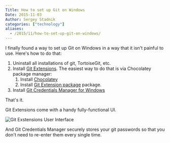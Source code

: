 ```yaml
---
Title: How to set up Git on Windows
Date: 2015-11-03
Author: Sergey Stadnik
categories: ["technology"]
aliases:
  - /2015/11/how-to-set-up-git-on-windows/
---
```


I finally found a way to set up Git on Windows in a way that it isn't painful to use. Here's how to do that:


1. Uninstall all installations of git, TortoiseGit, etc.
1. Install [Git Extensions](https://gitextensions.github.io/). The easiest way to do that is via Chocolatey package manager:
    1. Install [Chocolatey](https://chocolatey.org/)
    1. Install [Git Extension package](https://chocolatey.org/packages/gitextensions) package.
1. Install [Git Credentials Manager for Windows](https://github.com/Microsoft/Git-Credential-Manager-for-Windows)

That's it.

Git Extensions come with a handy fully-functional UI.

![Git Exstensions User Interface](/images/2015-11-03_git_extensions.png)

And Git Credentials Manager securely stores your git passwords so that you don't need to re-enter them every single time.